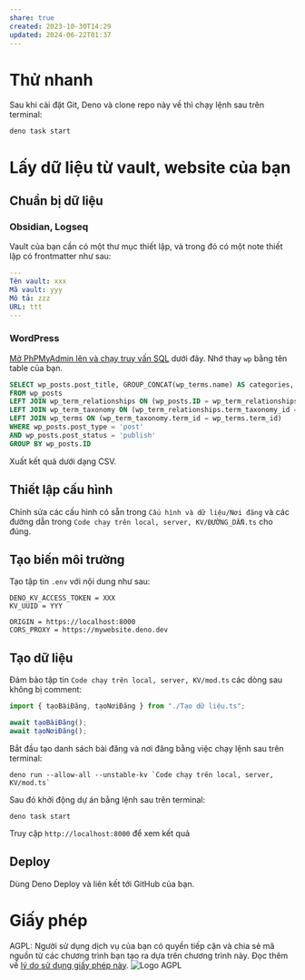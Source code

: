 ```yaml
---
share: true
created: 2023-10-30T14:29
updated: 2024-06-22T01:37
---
```


# Thử nhanh
Sau khi cài đặt Git, Deno và clone repo này về thì chạy lệnh sau trên terminal:
```
deno task start
```

# Lấy dữ liệu từ vault, website của bạn
## Chuẩn bị dữ liệu
### Obsidian, Logseq
Vault của bạn cần có một thư mục thiết lập, và trong đó có một note thiết lập có frontmatter như sau:
```yaml
---
Tên vault: xxx
Mã vault: yyy
Mô tả: zzz
URL: ttt
---
```

### WordPress 
[Mở PhPMyAdmin lên và chạy truy vấn SQL](https://youtu.be/VnBdOBKwPes?si=6XjJZ3hsX-WR15jT) dưới đây. Nhớ thay `wp` bằng tên table của bạn.
```sql
SELECT wp_posts.post_title, GROUP_CONCAT(wp_terms.name) AS categories, wp_posts.post_name, wp_posts.post_author, wp_posts.post_excerpt, wp_posts.post_date, wp_posts.post_modified
FROM wp_posts
LEFT JOIN wp_term_relationships ON (wp_posts.ID = wp_term_relationships.object_id)
LEFT JOIN wp_term_taxonomy ON (wp_term_relationships.term_taxonomy_id = wp_term_taxonomy.term_taxonomy_id)
LEFT JOIN wp_terms ON (wp_term_taxonomy.term_id = wp_terms.term_id)
WHERE wp_posts.post_type = 'post' 
AND wp_posts.post_status = 'publish'
GROUP BY wp_posts.ID
```
Xuất kết quả dưới dạng CSV.

## Thiết lập cấu hình
Chỉnh sửa các cấu hình có sẵn trong `Cấu hình và dữ liệu/Nơi đăng` và các đường dẫn trong `Code chạy trên local, server, KV/ĐƯỜNG_DẪN.ts` cho đúng.

## Tạo biến môi trường
Tạo tập tin `.env` với nội dung như sau:
```env
DENO_KV_ACCESS_TOKEN = XXX
KV_UUID = YYY

ORIGIN = https://localhost:8000
CORS_PROXY = https://mywebsite.deno.dev
```

## Tạo dữ liệu 
Đảm bảo tập tin `Code chạy trên local, server, KV/mod.ts` các dòng sau không bị comment:
```ts
import { tạoBàiĐăng, tạoNơiĐăng } from "./Tạo dữ liệu.ts";

await tạoBàiĐăng();
await tạoNơiĐăng();
```
Bắt đầu tạo danh sách bài đăng và nơi đăng bằng việc chạy lệnh sau trên terminal:
```
deno run --allow-all --unstable-kv `Code chạy trên local, server, KV/mod.ts`
```
Sau đó khởi động dự án bằng lệnh sau trên terminal:
```
deno task start
```
Truy cập `http://localhost:8000` để xem kết quả

## Deploy
Dùng Deno Deploy và liên kết tới GitHub của bạn.

# Giấy phép
AGPL: Người sử dụng dịch vụ của bạn có quyền tiếp cận và chia sẻ mã nguồn từ các chương trình bạn tạo ra dựa trên chương trình này. Đọc thêm về [lý do sử dụng giấy phép này](https://doi-thoai.deno.dev/why-affero-gpl.d.1 "Why the GNU Affero GPL - GNU Project - Free Software Foundation").
![Logo AGPL](https://www.gnu.org/graphics/agplv3-with-text-162x68.png) 